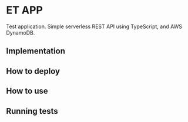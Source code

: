 # ET APP

Test application. Simple serverless REST API using TypeScript, and AWS DynamoDB.

## Implementation

## How to deploy

## How to use

## Running tests
